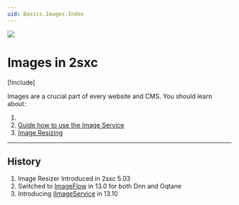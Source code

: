```yaml
---
uid: Basics.Images.Index
---
```


<img src="~/assets/features/image-resizer.svg" class="feature">

# Images in 2sxc

[!include[](~/basics/stack/_shared-float-summary.md)]
<style>  .context-box-summary .image-resizer    { visibility: visible; } </style>

Images are a crucial part of every website and CMS. You should learn about:

1. [](xref:Tut.Img.Formats)
1. [Guide how to use the Image Service](xref:Basics.Images.Guide.Index)
1. [Image Resizing](xref:Basics.ImageResizer.Index)


---

## History

1. Image Resizer Introduced in 2sxc 5.03
1. Switched to [ImageFlow](https://www.imageflow.io/) in 13.0 for both Dnn and Oqtane
1. Introducing [IImageService](xref:ToSic.Sxc.Services.IImageService) in 13.10